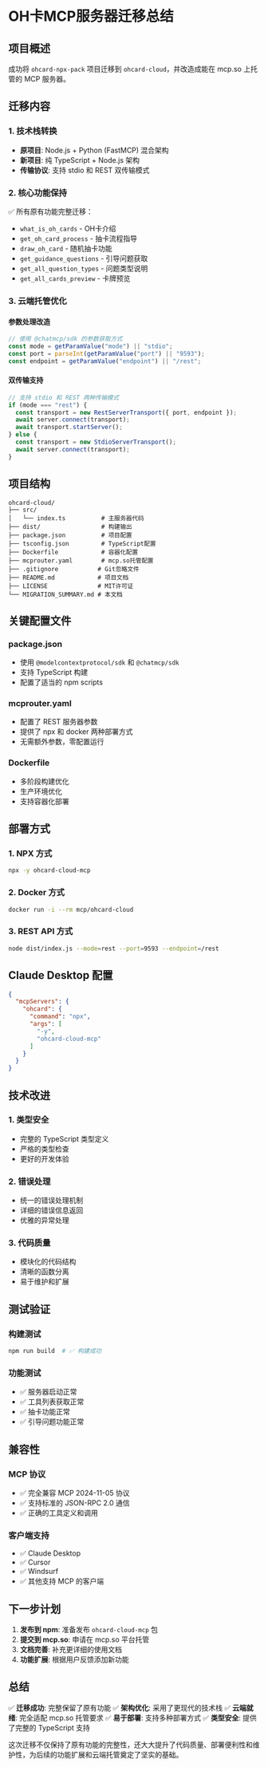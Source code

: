 # OH卡MCP服务器迁移总结

## 项目概述

成功将 `ohcard-npx-pack` 项目迁移到 `ohcard-cloud`，并改造成能在 mcp.so 上托管的 MCP 服务器。

## 迁移内容

### 1. 技术栈转换
- **原项目**: Node.js + Python (FastMCP) 混合架构
- **新项目**: 纯 TypeScript + Node.js 架构
- **传输协议**: 支持 stdio 和 REST 双传输模式

### 2. 核心功能保持
✅ 所有原有功能完整迁移：
- `what_is_oh_cards` - OH卡介绍
- `get_oh_card_process` - 抽卡流程指导
- `draw_oh_card` - 随机抽卡功能
- `get_guidance_questions` - 引导问题获取
- `get_all_question_types` - 问题类型说明
- `get_all_cards_preview` - 卡牌预览

### 3. 云端托管优化

#### 参数处理改造
```typescript
// 使用 @chatmcp/sdk 的参数获取方式
const mode = getParamValue("mode") || "stdio";
const port = parseInt(getParamValue("port") || "9593");
const endpoint = getParamValue("endpoint") || "/rest";
```

#### 双传输支持
```typescript
// 支持 stdio 和 REST 两种传输模式
if (mode === "rest") {
  const transport = new RestServerTransport({ port, endpoint });
  await server.connect(transport);
  await transport.startServer();
} else {
  const transport = new StdioServerTransport();
  await server.connect(transport);
}
```

## 项目结构

```
ohcard-cloud/
├── src/
│   └── index.ts          # 主服务器代码
├── dist/                 # 构建输出
├── package.json          # 项目配置
├── tsconfig.json         # TypeScript配置
├── Dockerfile            # 容器化配置
├── mcprouter.yaml        # mcp.so托管配置
├── .gitignore           # Git忽略文件
├── README.md            # 项目文档
├── LICENSE              # MIT许可证
└── MIGRATION_SUMMARY.md # 本文档
```

## 关键配置文件

### package.json
- 使用 `@modelcontextprotocol/sdk` 和 `@chatmcp/sdk`
- 支持 TypeScript 构建
- 配置了适当的 npm scripts

### mcprouter.yaml
- 配置了 REST 服务器参数
- 提供了 npx 和 docker 两种部署方式
- 无需额外参数，零配置运行

### Dockerfile
- 多阶段构建优化
- 生产环境优化
- 支持容器化部署

## 部署方式

### 1. NPX 方式
```bash
npx -y ohcard-cloud-mcp
```

### 2. Docker 方式
```bash
docker run -i --rm mcp/ohcard-cloud
```

### 3. REST API 方式
```bash
node dist/index.js --mode=rest --port=9593 --endpoint=/rest
```

## Claude Desktop 配置

```json
{
  "mcpServers": {
    "ohcard": {
      "command": "npx",
      "args": [
        "-y",
        "ohcard-cloud-mcp"
      ]
    }
  }
}
```

## 技术改进

### 1. 类型安全
- 完整的 TypeScript 类型定义
- 严格的类型检查
- 更好的开发体验

### 2. 错误处理
- 统一的错误处理机制
- 详细的错误信息返回
- 优雅的异常处理

### 3. 代码质量
- 模块化的代码结构
- 清晰的函数分离
- 易于维护和扩展

## 测试验证

### 构建测试
```bash
npm run build  # ✅ 构建成功
```

### 功能测试
- ✅ 服务器启动正常
- ✅ 工具列表获取正常
- ✅ 抽卡功能正常
- ✅ 引导问题功能正常

## 兼容性

### MCP 协议
- ✅ 完全兼容 MCP 2024-11-05 协议
- ✅ 支持标准的 JSON-RPC 2.0 通信
- ✅ 正确的工具定义和调用

### 客户端支持
- ✅ Claude Desktop
- ✅ Cursor
- ✅ Windsurf
- ✅ 其他支持 MCP 的客户端

## 下一步计划

1. **发布到 npm**: 准备发布 `ohcard-cloud-mcp` 包
2. **提交到 mcp.so**: 申请在 mcp.so 平台托管
3. **文档完善**: 补充更详细的使用文档
4. **功能扩展**: 根据用户反馈添加新功能

## 总结

✅ **迁移成功**: 完整保留了原有功能
✅ **架构优化**: 采用了更现代的技术栈
✅ **云端就绪**: 完全适配 mcp.so 托管要求
✅ **易于部署**: 支持多种部署方式
✅ **类型安全**: 提供了完整的 TypeScript 支持

这次迁移不仅保持了原有功能的完整性，还大大提升了代码质量、部署便利性和维护性，为后续的功能扩展和云端托管奠定了坚实的基础。 